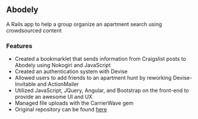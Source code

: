 ## Abodely
A Rails app to help a group organize an apartment search using crowdsourced content

### Features
+ Created a bookmarklet that sends information from Craigslist posts to Abodely using Nokogiri and JavaScript 
+ Created an authentication system with Devise
+ Allowed users to add friends to an apartment hunt by reworking Devise-Invitable and ActionMailer
+ Utilized JavaScript, JQuery, Angular, and Bootstrap on the front-end to provide an awesome UI and UX
+ Managed file uploads with the CarrierWave gem
+ Original repository can be found [here](https://github.com/jlieb10/abodely)
